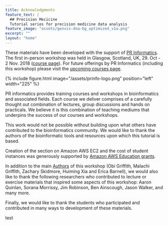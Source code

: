 ```yaml
---
title: Acknowledgments
feature_text: |
  ## Precision Mecicine
  Tutorial series for precision medicine data analysis
feature_image: "assets/genvis-dna-bg_optimized_v1a.png"
excerpt: ""
layout: "home"
---
```


These materials have been developed with the support of [PR Informatics](https://www.prinformatics.com/). The first in-person workshop was held in Glasgow, Scotland, UK, 29. Oct - 2 Nov. 2018 ([course page](https://www.prinformatics.com/course/introduction-to-bioinformatics-for-dna-and-rna-sequence-analysis-ibdr01/)). For future offerings by PR Informatics (including this workshop) please visit the [upcoming courses page](https://www.prinformatics.com/courses/).

{% include figure.html image="/assets/prinfo-logo.png" position="left" width="225" %}

PR informatics provides training courses and workshops in bioinformatics and associated fields. Each course we deliver comprises of a carefully thought out combination of lectures, group discussions and hands on practicals. We believe it is this combination of teaching mediums that underpins the success of our courses and workshops.

This work would not be possible without building upon what others have contributed to the bioinformatics community. We would like to thank the authors of the bioinformatic tools and resources upon which this tutorial is based.

Creation of the section on Amazon AWS EC2 and the cost of student instances was generously supported by [Amazon AWS Education grants](http://aws.amazon.com/grants/).

In addition to the main [Authors](/Authors) of this workshop (Obi Griffith, Malachi Griffith, Zachary Skidmore, Huiming Xia and Erica Barnell), we would also like to thank the following researchers who contributed to lecture or exercise materials that inspired some aspects of this workshop: Aaron Quinlan, Sorana Morrissy, Jim Robinson, Ben Ainscough, Jason Walker, and many more.

Finally, we would like to thank the students who participated and contributed in many ways to development of these materials.

test
